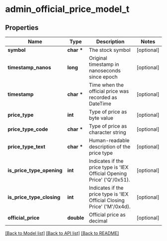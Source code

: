 # admin_official_price_model_t

## Properties
Name | Type | Description | Notes
------------ | ------------- | ------------- | -------------
**symbol** | **char \*** | The stock symbol | [optional] 
**timestamp_nanos** | **long** | Original timestamp in nanoseconds since epoch | [optional] 
**timestamp** | **char \*** | Time when the official price was recorded as DateTime | [optional] 
**price_type** | **int** | Type of price as byte value | [optional] 
**price_type_code** | **char \*** | Type of price as character string | [optional] 
**price_type_text** | **char \*** | Human-readable description of the price type | [optional] 
**is_price_type_opening** | **int** | Indicates if the price type is &#39;IEX Official Opening Price&#39; (&#39;Q&#39;/0x51). | [optional] 
**is_price_type_closing** | **int** | Indicates if the price type is &#39;IEX Official Closing Price&#39; (&#39;M&#39;/0x4d). | [optional] 
**official_price** | **double** | Official price as decimal | [optional] 

[[Back to Model list]](../README.md#documentation-for-models) [[Back to API list]](../README.md#documentation-for-api-endpoints) [[Back to README]](../README.md)


